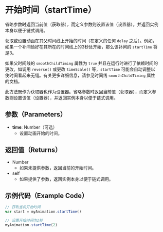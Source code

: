 # 开始时间（startTime）

省略参数时返回当前值（获取器），而定义参数则设置该值（设置器），并返回实例本身以便于链式调用。

获取或设置动画在其父时间线上开始的时间（在定义的任何 `delay` 之后）。例如，如果一个补间恰好在其所在的时间线上的3秒处开始，那么该补间的 `startTime` 将是3。

如果父时间线的 `smoothChildTiming` 属性为 `true` 并且在运行时进行了依赖时间的更改，如调用 `reverse()` 或更改 `timeScale()` 等，`startTime` 可能会自动调整以使时间看起来无缝。有关更多详细信息，请参见时间线 `smoothChildTiming` 属性的文档。

此方法既作为获取器也作为设置器。省略参数时返回当前值（获取器），而定义参数则设置该值（设置器），并返回实例本身以便于链式调用。

## 参数（Parameters）

- **time**: Number（可选）
  - 设置动画开始的时间。

## 返回值（Returns）

- Number
  - 如果未提供参数，返回当前的开始时间。
- self
  - 如果提供了参数，返回实例本身以便于链式调用。

## 示例代码（Example Code）

```javascript
// 获取当前开始时间
var start = myAnimation.startTime()

// 设置开始时间为2秒
myAnimation.startTime(2)
```
